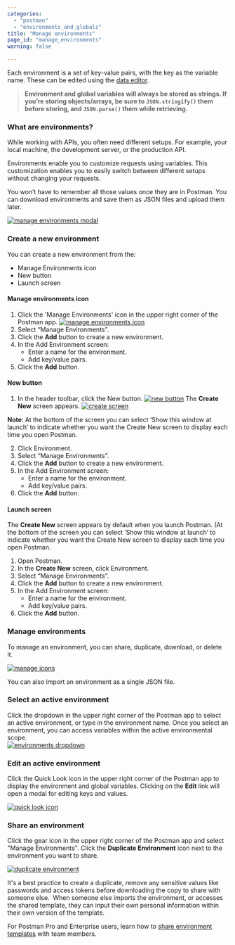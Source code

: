 ```yaml
---
categories:
  - "postman"
  - "environments_and_globals"
title: "Manage environments"
page_id: "manage_environments"
warning: false

---
```


Each environment is a set of key-value pairs, with the key as the variable name. These can be edited using the [data editor](/docs/postman/launching_postman/navigating_postman).

> **Environment and global variables will always be stored as strings. If you’re storing objects/arrays, be sure to `JSON.stringify()` them before storing, and `JSON.parse()` them while retrieving.**

### **What are environments?**

While working with APIs, you often need different setups. For example, your local machine, the development server, or the production API. 

Environments enable you to customize requests using variables. This customization enables you to easily switch between different setups without changing your requests. 

You won’t have to remember all those values once they are in Postman. You can download environments and save them as JSON files and upload them later.

[![manage environments modal](https://s3.amazonaws.com/postman-static-getpostman-com/postman-docs/manage_environments_Screen.png)](https://s3.amazonaws.com/postman-static-getpostman-com/postman-docs/manage_environments_Screen.png)

### **Create a new environment**

You can create a new environment from the:
* Manage Environments icon
* New button
* Launch screen

#### Manage environments icon

1. Click the 'Manage Environments' icon in the upper right corner of the Postman app.
[![manage environments icon](https://s3.amazonaws.com/postman-static-getpostman-com/postman-docs/manage_environments_icon.png)](https://s3.amazonaws.com/postman-static-getpostman-com/postman-docs/manage_environments_icon.png)
2. Select “Manage Environments”. 
3. Click the **Add** button to create a new environment.
4. In the Add Environment screen:
   * Enter a name for the environment.
   * Add key/value pairs.
5. Click the **Add** button.

#### New button

1. In the header toolbar, click the New button.
[![new button](https://s3.amazonaws.com/postman-static-getpostman-com/postman-docs/HeaderToolBar.png)](https://s3.amazonaws.com/postman-static-getpostman-com/postman-docs/HeaderToolBar.png)
The **Create New** screen appears.
[![create screen](https://s3.amazonaws.com/postman-static-getpostman-com/postman-docs/create_new_screen.png)](https://s3.amazonaws.com/postman-static-getpostman-com/postman-docs/create_new_screen.png)

**Note**: At the bottom of the screen you can select ‘Show this window at launch’ to indicate whether you want the Create New screen to display each time you open Postman.

2. Click Environment.
3. Select “Manage Environments”. 
4. Click the **Add** button to create a new environment.
5. In the Add Environment screen:
   * Enter a name for the environment.
   * Add key/value pairs.
6. Click the **Add** button.

#### Launch screen

The **Create New** screen appears by default when you launch Postman. (At the bottom of the screen you can select ‘Show this window at launch’ to indicate whether you want the Create New screen to display each time you open Postman.

1. Open Postman.
2. In the **Create New** screen, click Environment.
3. Select “Manage Environments”. 
4. Click the **Add** button to create a new environment.
5. In the Add Environment screen:
   * Enter a name for the environment.
   * Add key/value pairs.
6. Click the **Add** button.

### **Manage environments**

To manage an environment, you can share, duplicate, download, or delete it. 

[![manage icons](https://s3.amazonaws.com/postman-static-getpostman-com/postman-docs/manage_environ_icons.png)](https://s3.amazonaws.com/postman-static-getpostman-com/postman-docs/manage_environ_icons.png)

You can also import an environment as a single JSON file.


### **Select an active environment**

Click the dropdown in the upper right corner of the Postman app to select an active environment, or type in the environment name. Once you select an environment, you can access variables within the active environmental scope.  
[![environments dropdown](https://s3.amazonaws.com/postman-static-getpostman-com/postman-docs/58755923.png)](https://s3.amazonaws.com/postman-static-getpostman-com/postman-docs/58755923.png)

### **Edit an active environment**

Click the Quick Look icon in the upper right corner of the Postman app to display the environment and global variables. Clicking on the **Edit** link will open a modal for editing keys and values.

[![quick look icon](https://s3.amazonaws.com/postman-static-getpostman-com/postman-docs/58755957.png)](https://s3.amazonaws.com/postman-static-getpostman-com/postman-docs/58755957.png)

### **Share an environment**

Click the gear icon in the upper right corner of the Postman app and select "Manage Environments". Click the **Duplicate Environment** icon next to the environment you want to share.

[![duplicate environment](https://s3.amazonaws.com/postman-static-getpostman-com/postman-docs/58787970.png)](https://s3.amazonaws.com/postman-static-getpostman-com/postman-docs/58787970.png)

It's a best practice to create a duplicate, remove any sensitive values like passwords and access tokens before downloading the copy to share with someone else.  When someone else imports the environment, or accesses the shared template, they can input their own personal information within their own version of the template.

For Postman Pro and Enterprise users, learn how to [share environment templates](/docs/postman/team_library/sharing) with team members.
